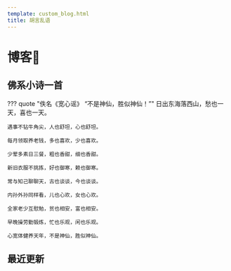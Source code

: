 ```yaml
---
template: custom_blog.html
title: 胡言乱语
---
```


# 博客📕

## 佛系小诗一首
??? quote "佚名《宽心谣》  “不是神仙，胜似神仙！”"
	日出东海落西山，愁也一天，喜也一天。

    遇事不钻牛角尖，人也舒坦，心也舒坦。

    每月领取养老钱，多也喜欢，少也喜欢。

    少荤多素日三餐，粗也香甜，细也香甜。

    新旧衣服不挑拣，好也御寒，赖也御寒。

    常与知己聊聊天，古也谈谈，今也谈谈。

    内孙外孙同样看，儿也心欢，女也心欢。

    全家老少互慰勉，贫也相安，富也相安。

    早晚操劳勤锻炼，忙也乐观，闲也乐观。

    心宽体健养天年，不是神仙，胜似神仙。

## 最近更新
